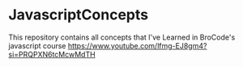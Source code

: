 # JavascriptConcepts
This repository contains all concepts that I've Learned in BroCode's javascript course
https://www.youtube.com/lfmg-EJ8gm4?si=PRQPXN6tcMcwMdTH
